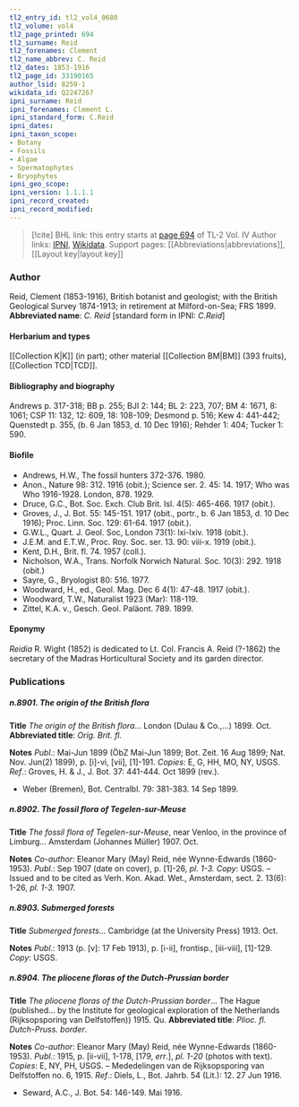 ```yaml
---
tl2_entry_id: tl2_vol4_0680
tl2_volume: vol4
tl2_page_printed: 694
tl2_surname: Reid
tl2_forenames: Clement
tl2_name_abbrev: C. Reid
tl2_dates: 1853-1916
tl2_page_id: 33190165
author_lsid: 8259-1
wikidata_id: Q2247267
ipni_surname: Reid
ipni_forenames: Clement L.
ipni_standard_form: C.Reid
ipni_dates: 
ipni_taxon_scope: 
- Botany
- Fossils
- Algae
- Spermatophytes
- Bryophytes
ipni_geo_scope: 
ipni_version: 1.1.1.1
ipni_record_created: 
ipni_record_modified:
---
```


> [!cite] BHL link: this entry starts at [page 694](https://www.biodiversitylibrary.org/page/33190165) of TL-2 Vol. IV
> Author links: [IPNI](https://www.ipni.org/a/8259-1), [Wikidata](https://www.wikidata.org/wiki/Q2247267). Support pages: [[Abbreviations|abbreviations]], [[Layout key|layout key]]

### Author

Reid, Clement (1853-1916), British botanist and geologist; with the British Geological Survey 1874-1913; in retirement at Milford-on-Sea; FRS 1899. 
**Abbreviated name**: *C. Reid* \[standard form in IPNI: *C.Reid*\]

#### Herbarium and types

[[Collection K|K]] (in part); other material [[Collection BM|BM]] (393 fruits), [[Collection TCD|TCD]].

#### Bibliography and biography

Andrews p. 317-318; BB p. 255; BJI 2: 144; BL 2: 223, 707; BM 4: 1671, 8: 1061; CSP 11: 132, 12: 609, 18: 108-109; Desmond p. 516; Kew 4: 441-442; Quenstedt p. 355, (b. 6 Jan 1853, d. 10 Dec 1916); Rehder 1: 404; Tucker 1: 590.

#### Biofile

- Andrews, H.W., The fossil hunters 372-376. 1980.
- Anon., Nature 98: 312. 1916 (obit.); Science ser. 2. 45: 14. 1917; Who was Who 1916-1928. London, 878. 1929.
- Druce, G.C., Bot. Soc. Exch. Club Brit. Isl. 4(5): 465-466. 1917 (obit.).
- Groves, J., J. Bot. 55: 145-151. 1917 (obit., portr., b. 6 Jan 1853, d. 10 Dec 1916); Proc. Linn. Soc. 129: 61-64. 1917 (obit.).
- G.W.L., Quart. J. Geol. Soc, London 73(1): lxi-lxiv. 1918 (obit.).
- J.E.M. and E.T.W., Proc. Roy. Soc. ser. 13. 90: viii-x. 1919 (obit.).
- Kent, D.H., Brit. fl. 74. 1957 (coll.).
- Nicholson, W.A., Trans. Norfolk Norwich Natural. Soc. 10(3): 292. 1918 (obit.)
- Sayre, G., Bryologist 80: 516. 1977.
- Woodward, H., ed., Geol. Mag. Dec 6 4(1): 47-48. 1917 (obit.).
- Woodward, T.W., Naturalist 1923 (Mar): 118-119.
- Zittel, K.A. v., Gesch. Geol. Paläont. 789. 1899.

#### Eponymy

*Reidia* R. Wight (1852) is dedicated to Lt. Col. Francis A. Reid (?-1862) the secretary of the Madras Horticultural Society and its garden director.

### Publications

##### n.8901. The origin of the British flora

**Title**
*The origin of the British flora*... London (Dulau & Co.,...) 1899. Oct.
**Abbreviated title**: *Orig. Brit. fl.*

**Notes**
*Publ*.: Mai-Jun 1899 (ÖbZ Mai-Jun 1899; Bot. Zeit. 16 Aug 1899; Nat. Nov. Jun(2) 1899), p. \[i\]-vi, \[vii\], \[1\]-191. *Copies*: E, G, HH, MO, NY, USGS.
*Ref*.: Groves, H. & J., J. Bot. 37: 441-444. Oct 1899 (rev.).
- Weber (Bremen), Bot. Centralbl. 79: 381-383. 14 Sep 1899.

##### n.8902. The fossil flora of Tegelen-sur-Meuse

**Title**
*The fossil flora of Tegelen-sur-Meuse*, near Venloo, in the province of Limburg... Amsterdam (Johannes Müller) 1907. Oct.

**Notes**
*Co-author*: Eleanor Mary (May) Reid, née Wynne-Edwards (1860-1953).
*Publ*.: Sep 1907 (date on cover), p. \[1\]-26, *pl. 1-3. Copy*: USGS. – Issued and to be cited as Verh. Kon. Akad. Wet., Amsterdam, sect. 2. 13(6): 1-26, *pl. 1-3.* 1907.

##### n.8903. Submerged forests

**Title**
*Submerged forests*... Cambridge (at the University Press) 1913. Oct.

**Notes**
*Publ*.: 1913 (p. \[v\]: 17 Feb 1913), p. \[i-ii\], frontisp., \[iii-viii\], \[1\]-129. *Copy*: USGS.

##### n.8904. The pliocene floras of the Dutch-Prussian border

**Title**
*The pliocene floras of the Dutch-Prussian border*... The Hague (published... by the Institute for geological exploration of the Netherlands (Rijksopsporing van Delfstoffen)) 1915. Qu.
**Abbreviated title**: *Plioc. fl. Dutch-Pruss. border*.

**Notes**
*Co-author*: Eleanor Mary (May) Reid, née Wynne-Edwards (1860-1953).
*Publ*.: 1915, p. \[ii-vii\], 1-178, \[179, *err*.\], *pl. 1-20* (photos with text). *Copies*: E, NY, PH, USGS. – Mededelingen van de Rijksopsporing van Delfstoffen no. 6, 1915.
*Ref*.: Diels, L., Bot. Jahrb. 54 (Lit.): 12. 27 Jun 1916.
- Seward, A.C., J. Bot. 54: 146-149. Mai 1916.

